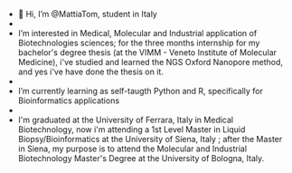 - 👋 Hi, I’m @MattiaTom, student in Italy
- 
-  I’m interested in Medical, Molecular and Industrial application of Biotechnologies sciences; for the three months internship for my bachelor's degree thesis (at the VIMM - Veneto Institute of Molecular Medicine), i've studied and learned the NGS Oxford Nanopore method, and yes i've have done the thesis on it.
-  
-  I’m currently learning as self-taugth Python and R, specifically for Bioinformatics applications
-  
-  I'm graduated at the University of Ferrara, Italy in Medical Biotechnology, now i'm attending a 1st Level Master in Liquid Biopsy/Bioinformatics at the University of Siena, Italy ; after the Master in Siena, my purpose is to attend the Molecular and Industrial Biotechnology Master's Degree at the University of Bologna, Italy.
